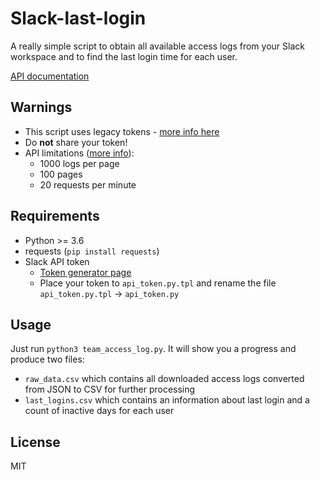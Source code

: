 # Slack-last-login

A really simple script to obtain all available access logs from your Slack workspace and to find the last login time for each user.

[API documentation](https://api.slack.com/methods/team.accessLogs)

## Warnings

* This script uses legacy tokens - [more info here](https://api.slack.com/custom-integrations/legacy-tokens)
* Do **not** share your token!
* API limitations ([more info](https://api.slack.com/methods/team.accessLogs)):
  * 1000 logs per page
  * 100 pages
  * 20 requests per minute

## Requirements

* Python >= 3.6
* requests (`pip install requests`)
* Slack API token
  * [Token generator page](https://api.slack.com/custom-integrations/legacy-tokens)
  * Place your token to `api_token.py.tpl` and rename the file `api_token.py.tpl` → `api_token.py`

## Usage

Just run `python3 team_access_log.py`. It will show you a progress and produce two files:

* `raw_data.csv` which contains all downloaded access logs converted from JSON to CSV for further processing
* `last_logins.csv` which contains an information about last login and a count of inactive days for each user

## License

MIT
